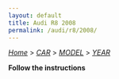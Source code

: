```yaml
---
layout: default
title: Audi R8 2008
permalink: /audi/r8/2008/
---
```

[*Home*](/) > [*CAR*](/car/) > [*MODEL*](/car/model/) > [*YEAR*](/car/model/year/)

**Follow the instructions**